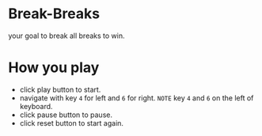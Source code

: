 # Break-Breaks
your goal to break all breaks to win.
# How you play
- click play button to start.
- navigate with key `4` for left and `6` for right. `NOTE` key `4` and `6` on the left of keyboard.
- click pause button to pause.
- click reset button to start again.
